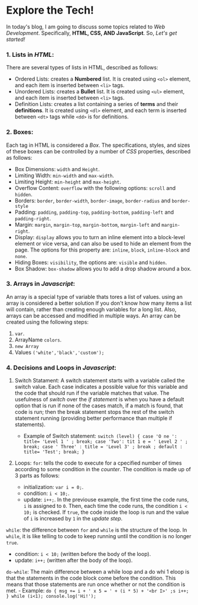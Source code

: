 # Explore the Tech!
In today's blog, I am going to discuss some topics related to _Web Development_. Specifically, **HTML, CSS, AND JavaScript**. So, _Let's get started!_


### 1. Lists in _HTML_:
There are several types of lists in HTML, described as follows:
* Ordered Lists: creates a **Numbered** list. It is created using `<ol>` element, and each item is inserted between `<li>` tags.
* Unordered Lists: creates a **Bullet** list. It is created using `<ul>` element, and each item is inserted between `<li>` tags.
* Definition Lists: creates a list containing a series of **terms** and their **definitions**. It is created using `<dl>` element, and each term is inserted between `<dt>` tags while `<dd>` is for definitions. 


### 2. Boxes:
Each tag in HTML is considered a _Box_. The specifications, styles, and sizes of these boxes can be controlled by a number of _CSS_ properties, described as follows:
* Box Dimensions: `width` and `Height`.
* Limiting Width: `min-width` and `max-width`.
* Limiting Height: `min-height` and `max-height`.
* Overflow Content: `overflow` with the following options: `scroll` and `hidden`.
* Borders: `border`, `border-width`, `border-image`, `border-radius` and `border-style`
* Padding: `padding`, `padding-top`, `padding-bottom`, `padding-left` and `padding-right`.
* Margin: `margin`, `margin-top`, `margin-bottom`, `margin-left` and `margin-right`.
* Display: `display` allows you to turn an inline element into a block-level element or vice versa, and can also be used to hide an element from the page. The options for this property are: `inline`, `block`, `inline-block` and `none`.
* Hiding Boxes: `visibility`, the options are: `visible` and `hidden`.
* Box Shadow: `box-shadow` allows you to add a drop shadow around a box. 


### 3. Arrays in _Javascript_:
An array is a special type of variable thats tores a list of values. using an array is considered a better solution If you don't know how many items a list will contain, rather
than creating enough variables for a long list. Also, arrays can be accessed and modified in multiple ways.
An array can be created using the following steps:
1. `var`.
2. ArrayName `colors`.
3. `new Array`
4. Values `('white','black','custom');`

### 4. Decisions and Loops in _Javascript_:
1. Switch Statament:
A switch statement starts with a variable called the switch value. Each case indicates a possible value for this variable and the code that should run if the variable matches that value. The usefulness of _switch_ over the _if statement_ is when you have a default option that is run if none of the cases match, if a match is found, that code is run; then the break statement stops the rest of the switch statement running (providing better performance than multiple if statements).
    - Example of Switch statement:
`switch (level) {
case 'O ne ':
title= 'Level 1 ' ;
break;
case 'Two':
tit 1 e = ' Level 2 ' ;
break;
case ' Three' :
title = 'Level 3' ;
break ;
default :
title= 'Test';
break;
}`

2. Loops:
`for`: tells the code to execute for a cpecified number of times according to some condition in the _counter_. The condition is made up of 3 parts as follows:
  
   + initialization: `var i = 0;`.
   + condition: `i < 10;`.
   + update: `i++;`.
  In the previouse example, the first time the code runs, `i` is assigned to `0`. Then, each time the code runs, the condition `i < 10;` is checked. If `true`, the code inside the loop is run and the value of `i` is increased by `1` in the _update step_.
  
`while`: the difference between `for` and `while` is the structure of the loop. In `while`, it is like telling to code to keep running until the condition is no longer `true`.
  
   + condition: `i < 10;` (written before the body of the loop).
   + update: `i++;` (written after the body of the loop).
   
`do-while`: The main difference between a while loop and a do whi 1 eloop is that the statements in the code block come before the condition. This means that those statements are run once whether or not the condition is met.
      - Example:
  `do {
    msg += i + ' x 5 = ' + (i * 5) + '<br I>' ;s
    i++;
    } while (i<1);
    console.log('Hi!');
    `
